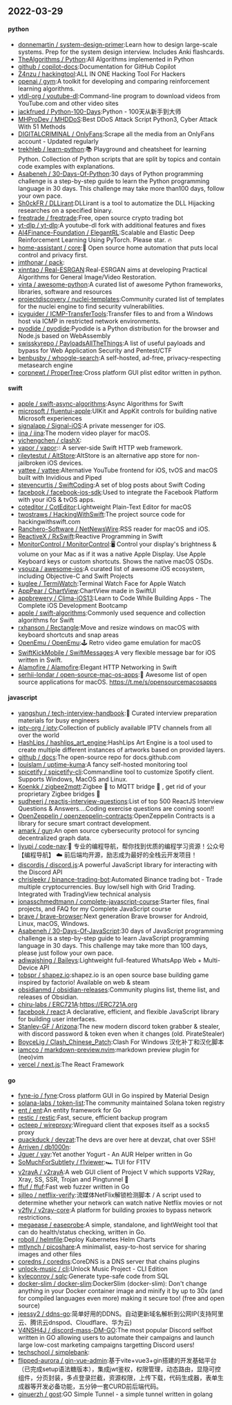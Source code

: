 ## 2022-03-29

#### python
* [donnemartin / system-design-primer](https://github.com/donnemartin/system-design-primer):Learn how to design large-scale systems. Prep for the system design interview. Includes Anki flashcards.
* [TheAlgorithms / Python](https://github.com/TheAlgorithms/Python):All Algorithms implemented in Python
* [github / copilot-docs](https://github.com/github/copilot-docs):Documentation for GitHub Copilot
* [Z4nzu / hackingtool](https://github.com/Z4nzu/hackingtool):ALL IN ONE Hacking Tool For Hackers
* [openai / gym](https://github.com/openai/gym):A toolkit for developing and comparing reinforcement learning algorithms.
* [ytdl-org / youtube-dl](https://github.com/ytdl-org/youtube-dl):Command-line program to download videos from YouTube.com and other video sites
* [jackfrued / Python-100-Days](https://github.com/jackfrued/Python-100-Days):Python - 100天从新手到大师
* [MHProDev / MHDDoS](https://github.com/MHProDev/MHDDoS):Best DDoS Attack Script Python3, Cyber Attack With 51 Methods
* [DIGITALCRIMINAL / OnlyFans](https://github.com/DIGITALCRIMINAL/OnlyFans):Scrape all the media from an OnlyFans account - Updated regularly
* [trekhleb / learn-python](https://github.com/trekhleb/learn-python):📚
Playground and cheatsheet for learning Python. Collection of Python scripts that are split by topics and contain code examples with explanations.
* [Asabeneh / 30-Days-Of-Python](https://github.com/Asabeneh/30-Days-Of-Python):30 days of Python programming challenge is a step-by-step guide to learn the Python programming language in 30 days. This challenge may take more than100 days, follow your own pace.
* [Sh0ckFR / DLLirant](https://github.com/Sh0ckFR/DLLirant):DLLirant is a tool to automatize the DLL Hijacking researches on a specified binary.
* [freqtrade / freqtrade](https://github.com/freqtrade/freqtrade):Free, open source crypto trading bot
* [yt-dlp / yt-dlp](https://github.com/yt-dlp/yt-dlp):A youtube-dl fork with additional features and fixes
* [AI4Finance-Foundation / ElegantRL](https://github.com/AI4Finance-Foundation/ElegantRL):Scalable and Elastic Deep Reinforcement Learning Using PyTorch. Please star.
🔥
* [home-assistant / core](https://github.com/home-assistant/core):🏡
Open source home automation that puts local control and privacy first.
* [jmthonar / pack](https://github.com/jmthonar/pack):
* [xinntao / Real-ESRGAN](https://github.com/xinntao/Real-ESRGAN):Real-ESRGAN aims at developing Practical Algorithms for General Image/Video Restoration.
* [vinta / awesome-python](https://github.com/vinta/awesome-python):A curated list of awesome Python frameworks, libraries, software and resources
* [projectdiscovery / nuclei-templates](https://github.com/projectdiscovery/nuclei-templates):Community curated list of templates for the nuclei engine to find security vulnerabilities.
* [icyguider / ICMP-TransferTools](https://github.com/icyguider/ICMP-TransferTools):Transfer files to and from a Windows host via ICMP in restricted network environments.
* [pyodide / pyodide](https://github.com/pyodide/pyodide):Pyodide is a Python distribution for the browser and Node.js based on WebAssembly
* [swisskyrepo / PayloadsAllTheThings](https://github.com/swisskyrepo/PayloadsAllTheThings):A list of useful payloads and bypass for Web Application Security and Pentest/CTF
* [benbusby / whoogle-search](https://github.com/benbusby/whoogle-search):A self-hosted, ad-free, privacy-respecting metasearch engine
* [corpnewt / ProperTree](https://github.com/corpnewt/ProperTree):Cross platform GUI plist editor written in python.

#### swift
* [apple / swift-async-algorithms](https://github.com/apple/swift-async-algorithms):Async Algorithms for Swift
* [microsoft / fluentui-apple](https://github.com/microsoft/fluentui-apple):UIKit and AppKit controls for building native Microsoft experiences
* [signalapp / Signal-iOS](https://github.com/signalapp/Signal-iOS):A private messenger for iOS.
* [iina / iina](https://github.com/iina/iina):The modern video player for macOS.
* [yichengchen / clashX](https://github.com/yichengchen/clashX):
* [vapor / vapor](https://github.com/vapor/vapor):💧
A server-side Swift HTTP web framework.
* [rileytestut / AltStore](https://github.com/rileytestut/AltStore):AltStore is an alternative app store for non-jailbroken iOS devices.
* [yattee / yattee](https://github.com/yattee/yattee):Alternative YouTube frontend for iOS, tvOS and macOS built with Invidious and Piped
* [stevencurtis / SwiftCoding](https://github.com/stevencurtis/SwiftCoding):A set of blog posts about Swift Coding
* [facebook / facebook-ios-sdk](https://github.com/facebook/facebook-ios-sdk):Used to integrate the Facebook Platform with your iOS & tvOS apps.
* [coteditor / CotEditor](https://github.com/coteditor/CotEditor):Lightweight Plain-Text Editor for macOS
* [twostraws / HackingWithSwift](https://github.com/twostraws/HackingWithSwift):The project source code for hackingwithswift.com
* [Ranchero-Software / NetNewsWire](https://github.com/Ranchero-Software/NetNewsWire):RSS reader for macOS and iOS.
* [ReactiveX / RxSwift](https://github.com/ReactiveX/RxSwift):Reactive Programming in Swift
* [MonitorControl / MonitorControl](https://github.com/MonitorControl/MonitorControl):🖥
Control your display's brightness & volume on your Mac as if it was a native Apple Display. Use Apple Keyboard keys or custom shortcuts. Shows the native macOS OSDs.
* [vsouza / awesome-ios](https://github.com/vsouza/awesome-ios):A curated list of awesome iOS ecosystem, including Objective-C and Swift Projects
* [kuglee / TermiWatch](https://github.com/kuglee/TermiWatch):Terminal Watch Face for Apple Watch
* [AppPear / ChartView](https://github.com/AppPear/ChartView):ChartView made in SwiftUI
* [appbrewery / Clima-iOS13](https://github.com/appbrewery/Clima-iOS13):Learn to Code While Building Apps - The Complete iOS Development Bootcamp
* [apple / swift-algorithms](https://github.com/apple/swift-algorithms):Commonly used sequence and collection algorithms for Swift
* [rxhanson / Rectangle](https://github.com/rxhanson/Rectangle):Move and resize windows on macOS with keyboard shortcuts and snap areas
* [OpenEmu / OpenEmu](https://github.com/OpenEmu/OpenEmu):🕹
Retro video game emulation for macOS
* [SwiftKickMobile / SwiftMessages](https://github.com/SwiftKickMobile/SwiftMessages):A very flexible message bar for iOS written in Swift.
* [Alamofire / Alamofire](https://github.com/Alamofire/Alamofire):Elegant HTTP Networking in Swift
* [serhii-londar / open-source-mac-os-apps](https://github.com/serhii-londar/open-source-mac-os-apps):🚀
Awesome list of open source applications for macOS. https://t.me/s/opensourcemacosapps

#### javascript
* [yangshun / tech-interview-handbook](https://github.com/yangshun/tech-interview-handbook):💯
Curated interview preparation materials for busy engineers
* [iptv-org / iptv](https://github.com/iptv-org/iptv):Collection of publicly available IPTV channels from all over the world
* [HashLips / hashlips_art_engine](https://github.com/HashLips/hashlips_art_engine):HashLips Art Engine is a tool used to create multiple different instances of artworks based on provided layers.
* [github / docs](https://github.com/github/docs):The open-source repo for docs.github.com
* [louislam / uptime-kuma](https://github.com/louislam/uptime-kuma):A fancy self-hosted monitoring tool
* [spicetify / spicetify-cli](https://github.com/spicetify/spicetify-cli):Commandline tool to customize Spotify client. Supports Windows, MacOS and Linux.
* [Koenkk / zigbee2mqtt](https://github.com/Koenkk/zigbee2mqtt):Zigbee
🐝
to MQTT bridge
🌉
, get rid of your proprietary Zigbee bridges
🔨
* [sudheerj / reactjs-interview-questions](https://github.com/sudheerj/reactjs-interview-questions):List of top 500 ReactJS Interview Questions & Answers....Coding exercise questions are coming soon!!
* [OpenZeppelin / openzeppelin-contracts](https://github.com/OpenZeppelin/openzeppelin-contracts):OpenZeppelin Contracts is a library for secure smart contract development.
* [amark / gun](https://github.com/amark/gun):An open source cybersecurity protocol for syncing decentralized graph data.
* [liyupi / code-nav](https://github.com/liyupi/code-nav):💎
专业的编程导航，帮你找到优质的编程学习资源！公众号【编程导航】
☁️
前后端均开源，励志成为最好的全栈云开发项目！
* [discordjs / discord.js](https://github.com/discordjs/discord.js):A powerful JavaScript library for interacting with the Discord API
* [chrisleekr / binance-trading-bot](https://github.com/chrisleekr/binance-trading-bot):Automated Binance trading bot - Trade multiple cryptocurrencies. Buy low/sell high with Grid Trading. Integrated with TradingView technical analysis
* [jonasschmedtmann / complete-javascript-course](https://github.com/jonasschmedtmann/complete-javascript-course):Starter files, final projects, and FAQ for my Complete JavaScript course
* [brave / brave-browser](https://github.com/brave/brave-browser):Next generation Brave browser for Android, Linux, macOS, Windows.
* [Asabeneh / 30-Days-Of-JavaScript](https://github.com/Asabeneh/30-Days-Of-JavaScript):30 days of JavaScript programming challenge is a step-by-step guide to learn JavaScript programming language in 30 days. This challenge may take more than 100 days, please just follow your own pace.
* [adiwajshing / Baileys](https://github.com/adiwajshing/Baileys):Lightweight full-featured WhatsApp Web + Multi-Device API
* [tobspr / shapez.io](https://github.com/tobspr/shapez.io):shapez.io is an open source base building game inspired by factorio! Available on web & steam
* [obsidianmd / obsidian-releases](https://github.com/obsidianmd/obsidian-releases):Community plugins list, theme list, and releases of Obsidian.
* [chiru-labs / ERC721A](https://github.com/chiru-labs/ERC721A):https://ERC721A.org
* [facebook / react](https://github.com/facebook/react):A declarative, efficient, and flexible JavaScript library for building user interfaces.
* [Stanley-GF / Arizona](https://github.com/Stanley-GF/Arizona):The new modern discord token grabber & stealer, with discord password & token even when it changes (old. PirateStealer)
* [BoyceLig / Clash_Chinese_Patch](https://github.com/BoyceLig/Clash_Chinese_Patch):Clash For Windows 汉化补丁和汉化脚本
* [iamcco / markdown-preview.nvim](https://github.com/iamcco/markdown-preview.nvim):markdown preview plugin for (neo)vim
* [vercel / next.js](https://github.com/vercel/next.js):The React Framework

#### go
* [fyne-io / fyne](https://github.com/fyne-io/fyne):Cross platform GUI in Go inspired by Material Design
* [solana-labs / token-list](https://github.com/solana-labs/token-list):The community maintained Solana token registry
* [ent / ent](https://github.com/ent/ent):An entity framework for Go
* [restic / restic](https://github.com/restic/restic):Fast, secure, efficient backup program
* [octeep / wireproxy](https://github.com/octeep/wireproxy):Wireguard client that exposes itself as a socks5 proxy
* [quackduck / devzat](https://github.com/quackduck/devzat):The devs are over here at devzat, chat over SSH!
* [Arriven / db1000n](https://github.com/Arriven/db1000n):
* [Jguer / yay](https://github.com/Jguer/yay):Yet another Yogurt - An AUR Helper written in Go
* [SoMuchForSubtlety / f1viewer](https://github.com/SoMuchForSubtlety/f1viewer):🏎️
TUI for F1TV
* [v2rayA / v2rayA](https://github.com/v2rayA/v2rayA):A web GUI client of Project V which supports V2Ray, Xray, SS, SSR, Trojan and Pingtunnel
🚀
* [ffuf / ffuf](https://github.com/ffuf/ffuf):Fast web fuzzer written in Go
* [sjlleo / netflix-verify](https://github.com/sjlleo/netflix-verify):流媒体NetFlix解锁检测脚本 / A script used to determine whether your network can watch native Netflix movies or not
* [v2fly / v2ray-core](https://github.com/v2fly/v2ray-core):A platform for building proxies to bypass network restrictions.
* [megaease / easeprobe](https://github.com/megaease/easeprobe):A simple, standalone, and lightWeight tool that can do health/status checking, written in Go.
* [roboll / helmfile](https://github.com/roboll/helmfile):Deploy Kubernetes Helm Charts
* [mtlynch / picoshare](https://github.com/mtlynch/picoshare):A minimalist, easy-to-host service for sharing images and other files
* [coredns / coredns](https://github.com/coredns/coredns):CoreDNS is a DNS server that chains plugins
* [unlock-music / cli](https://github.com/unlock-music/cli):Unlock Music Project - CLI Edition
* [kyleconroy / sqlc](https://github.com/kyleconroy/sqlc):Generate type-safe code from SQL
* [docker-slim / docker-slim](https://github.com/docker-slim/docker-slim):DockerSlim (docker-slim): Don't change anything in your Docker container image and minify it by up to 30x (and for compiled languages even more) making it secure too! (free and open source)
* [jeessy2 / ddns-go](https://github.com/jeessy2/ddns-go):简单好用的DDNS。自动更新域名解析到公网IP(支持阿里云、腾讯云dnspod、Cloudflare、华为云)
* [V4NSH4J / discord-mass-DM-GO](https://github.com/V4NSH4J/discord-mass-DM-GO):The most popular Discord selfbot written in GO allowing users to automate their campaigns and launch large low-cost marketing campaigns targetting Discord users!
* [techschool / simplebank](https://github.com/techschool/simplebank):
* [flipped-aurora / gin-vue-admin](https://github.com/flipped-aurora/gin-vue-admin):基于vite+vue3+gin搭建的开发基础平台（已完成setup语法糖版本），集成jwt鉴权，权限管理，动态路由，显隐可控组件，分页封装，多点登录拦截，资源权限，上传下载，代码生成器，表单生成器等开发必备功能，五分钟一套CURD前后端代码。
* [ginuerzh / gost](https://github.com/ginuerzh/gost):GO Simple Tunnel - a simple tunnel written in golang
